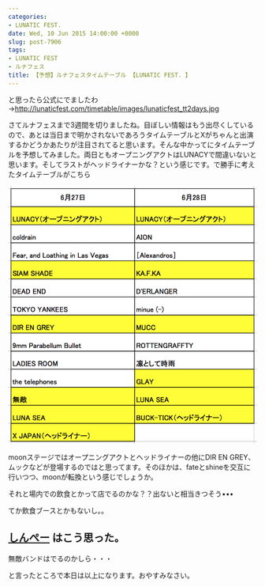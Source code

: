 ```yaml
---
categories:
- LUNATIC FEST.
date: Wed, 10 Jun 2015 14:00:00 +0000
slug: post-7906
tags:
- LUNATIC FEST
- ルナフェス
title: 【予想】ルナフェスタイムテーブル 【LUNATIC FEST. 】
---
```


と思ったら公式にでましたわ
→<a href="http://lunaticfest.com/timetable/images/lunaticfest_tt2days.jpg">http://lunaticfest.com/timetable/images/lunaticfest_tt2days.jpg</a>


さてルナフェスまで3週間を切りましたね。目ぼしい情報はもう出尽くしているので、あとは当日まで明かされないであろうタイムテーブルとXがちゃんと出演するかどうかあたりが注目されてると思います。そんな中かってにタイムテーブルを予想してみました。<!--more-->両日ともオープニングアクトはLUNACYで間違いないと思います。そしてラストがヘッドライナーかな？という感じです。で勝手に考えたタイムテーブルがこちら


![](images/f610e3f6cc96b83e76cfc255bbf0c14b.png)



moonステージではオープニングアクトとヘッドライナーの他にDIR EN GREY、ムックなどが登場するのではと思ってます。そのほかは、fateとshineを交互に行いつつ、moonが転換という感じでしょうか。

それと場内での飲食とかって店でるのかな？？出ないと相当きつそう•••



てか飲食ブースとかもないし。。


<h2><a href="https://twitter.com/s_s_p_y" target="_blank">しんぺー</a> はこう思った。</h2>


無敵バンドはでるのかしら・・・


と言ったところで本日は以上になります。おやすみなさい。